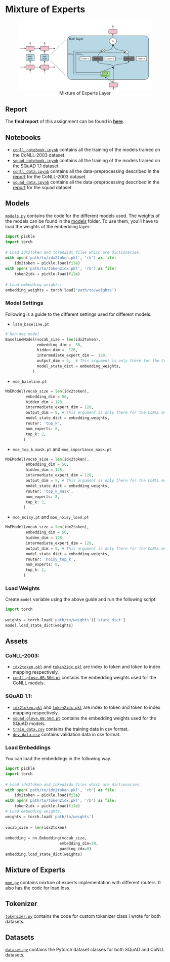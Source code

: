# Mixture of Experts
<figure style="text-align: center;">
  <img src="moe.png" style="margin: 0 auto; display: block;"/>
  <figcaption>Mixture of Experts Layer</figcaption>
</figure>

## Report
The **final report** of this assignment can be found in **[here](report/report.pdf)**.

## Notebooks
- [`conll_notebook.ipynb`](conll_notebook.ipynb) contains all the training of the models trained on the CoNLL-2003 dataset.
- [`squad_notebook.ipynb`](squad_notebook.ipynb) contains all the training of the models trained on the SQuAD 1.1 dataset.
- [`conll_data.ipynb`](data_notebooks/conll_data.ipynb) contains all the data-preprocessing described in the [report](report/report.pdf) for the CoNLL-2003 dataset.
- [`squad_data.ipynb`](data_notebooks/squad_data.ipynb) contains all the data-preprocessing described in the [report](report/report.pdf) for the squad dataset.
## Models
[`models.py`](models.py) contains the code for the different models used. The weights of the models can be found in the [models](models) folder. 
To use them, you'll have to load the weights of the embedding layer:
```python 3
import pickle
import torch

# Load idx2token and token2idx files which are dictionaries.
with open('path/to/idx2token.pkl', 'rb') as file:
    idx2token = pickle.load(file)
with open('path/to/token2idx.pkl', 'rb') as file:
    token2idx = pickle.load(file)

# Load embedding weights.
embedding_weights = torch.load('path/to/weights')
```
### Model Settings
Following is a guide to the different settings used for different models:
- `lstm_baseline.pt`
```python 3
# Non-moe model
BaselineModel(vocab_size = len(idx2token),
              embedding_dim =  50,
              hidden_dim =  128,
              intermediate_expert_dim =  128,
              output_dim = 9,  # This argument is only there for the CoNLL models.
              model_state_dict = embedding_weights,
            )
```
- `moe_baseline.pt`
```python 3
MoEModel(vocab_size = len(idx2token),
         embedding_dim = 50,
         hidden_dim = 128,
         intermediate_expert_dim = 128,
         output_dim = 9, # This argument is only there for the CoNLL models.
         model_state_dict = embedding_weights,
         router: 'top_k',
         num_experts: 8,
         top_k: 2, 
        ) 
```
- `moe_top_k_mask.pt` and `moe_importance_mask.pt`
```python 3
MoEModel(vocab_size = len(idx2token),
         embedding_dim = 50,
         hidden_dim = 128,
         intermediate_expert_dim = 128,
         output_dim = 9, # This argument is only there for the CoNLL models.
         model_state_dict = embedding_weights,
         router: 'top_k_mask',
         num_experts: 8,
         top_k: 2, 
        ) 
```
- `moe_noisy.pt` and `moe_noisy_load.pt`
```python 3
MoEModel(vocab_size = len(idx2token),
         embedding_dim = 50,
         hidden_dim = 128,
         intermediate_expert_dim = 128,
         output_dim = 9, # This argument is only there for the CoNLL models.
         model_state_dict = embedding_weights,
         router: 'noisy_top_k',
         num_experts: 8,
         top_k: 2, 
        ) 
```
### Load Weights
Create `model` variable using the above guide and run the following script:
```python
import torch

weights = torch.load('path/to/weights')['state_dict']
model.load_state_dict(weights)
```



## Assets
### CoNLL-2003:
- [`idx2token.pkl`](conll-assets/idx2token.pkl) and [`token2idx.pkl`](conll-assets/token2idx.pkl) are index to token and token to index mapping respectively.
-  [`conll.glove.6B.50d.pt`](conll-assets/conll.glove.6B.50d.pt) contains the embedding weights used for the CoNLL models.
### SQuAD 1.1:
- [`idx2token.pkl`](squad-assets/idx2token.pkl) and [`token2idx.pkl`](squad-assets/token2idx.pkl) are index to token and token to index mapping respectively.
-  [`squad.glove.6B.50d.pt`](squad-assets/squad.glove.6B.50d.pt) contains the embedding weights used for the SQuAD models.  
- [`train_data.csv`](squad-assets/train_data.csv) contains the training data in csv format.
- [`dev_data.csv`](squad-assets/dev_data.csv) contains validation data in csv format.
### Load Embeddings
You can load the embeddings in the following way.
```python 3
import pickle
import torch

# Load idx2token and token2idx files which are dictionaries.
with open('path/to/idx2token.pkl', 'rb') as file:
    idx2token = pickle.load(file)
with open('path/to/token2idx.pkl', 'rb') as file:
    token2idx = pickle.load(file)
# Load embedding weights.
weights = torch.load('path/to/weights')

vocab_size = len(idx2token)

embedding = nn.Embedding(vocab_size,
                        embedding_dim=50,
                        padding_idx=0)
embedding.load_state_dict(weights)
```

## Mixture of Experts
[`moe.py`](moe.py) contains mixture of experts implementation with different routers. It also has the code for load loss. 
## Tokenizer
[`tokenizer.py`](tokenizer.py) contains the code for custom tokenizer class I wrote for both datasets.
## Datasets
[`dataset.py`](dataset.py) contains the Pytorch dataset classes for both SQuAD and CoNLL datasets.
